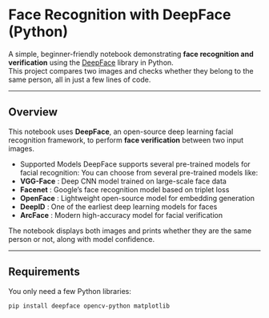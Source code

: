 # Face Recognition with DeepFace (Python)

A simple, beginner-friendly notebook demonstrating **face recognition and verification** using the [DeepFace](https://github.com/serengil/deepface) library in Python.  
This project compares two images and checks whether they belong to the same person, all in just a few lines of code.

---

## Overview

This notebook uses **DeepFace**, an open-source deep learning facial recognition framework, to perform **face verification** between two input images.

- Supported Models
DeepFace supports several pre-trained models for facial recognition:
You can choose from several pre-trained models like:
- **VGG-Face** : Deep CNN model trained on large-scale face data
- **Facenet** : Google’s face recognition model based on triplet loss
- **OpenFace** : Lightweight open-source model for embedding generation
- **DeepID** : One of the earliest deep learning models for faces
- **ArcFace** : Modern high-accuracy model for facial verification


The notebook displays both images and prints whether they are the same person or not, along with model confidence.

---

## Requirements
You only need a few Python libraries:
```bash
pip install deepface opencv-python matplotlib
